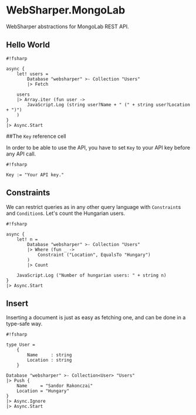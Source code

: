 # WebSharper.MongoLab

WebSharper abstractions for MongoLab REST API.

## Hello World

```
#!fsharp

async {
    let! users =
        Database "websharper" >- Collection "Users"
        |> Fetch

    users
    |> Array.iter (fun user ->
        JavaScript.Log (string user?Name + " (" + string user?Location + ")")
    )
}
|> Async.Start
```

##The ``Key`` reference cell

In order to be able to use the API, you have to set ``Key`` to your API key before any API call.

```
#!fsharp

Key := "Your API key."
```

## Constraints

We can restrict queries as in any other query language with ``Constraint``s and ``Condition``s. Let's count the Hungarian users.

```
#!fsharp

async {
    let! n =
        Database "websharper" >- Collection "Users"
        |> Where (fun _ ->
            Constraint ("Location", EqualsTo "Hungary")
        )
        |> Count

    JavaScript.Log ("Number of hungarian users: " + string n)
}
|> Async.Start
```

## Insert

Inserting a document is just as easy as fetching one, and can be done in a type-safe way.

```
#!fsharp

type User =
    {
        Name     : string
        Location : string
    }

Database "websharper" >- Collection<User> "Users"
|> Push {
    Name     = "Sandor Rakonczai"
    Location = "Hungary"
}
|> Async.Ignore
|> Async.Start
```